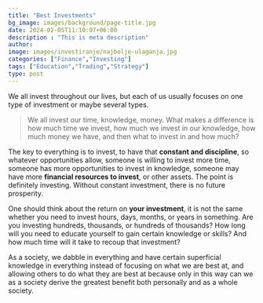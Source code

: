 ```yaml
---
title: "Best Investments"
bg_image: images/background/page-title.jpg
date: 2024-02-05T11:10:07+06:00
description : "This is meta description"
author:
image: images/investiranje/najbolje-ulaganja.jpg
categories: ["Finance","Investing"]
tags: ["Education","Trading","Strategy"]
type: post
---
```

We all invest throughout our lives, but each of us usually focuses on one type of investment or maybe several types. 

>We all invest our time, knowledge, money. What makes a difference is how much time we invest, how much we invest in our knowledge, how much money we have, and then what to invest in and how much?
 
The key to everything is to invest, to have that **constant and discipline**, so whatever opportunities allow, someone is willing to invest more time, someone has more opportunities to invest in knowledge, someone may have more **financial resources to invest**, or other assets. The point is definitely investing. Without constant investment, there is no future prosperity.
 
One should think about the return on **your investment**, it is not the same whether you need to invest hours, days, months, or years in something. Are you investing hundreds, thousands, or hundreds of thousands? How long will you need to educate yourself to gain certain knowledge or skills? And how much time will it take to recoup that investment?
 
As a society, we dabble in everything and have certain superficial knowledge in everything instead of focusing on what we are best at, and allowing others to do what they are best at because only in this way can we as a society derive the greatest benefit both personally and as a whole society.

